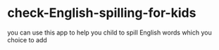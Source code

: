 # check-English-spilling-for-kids
you can use this app to help you child to spill English words which you choice to add 
